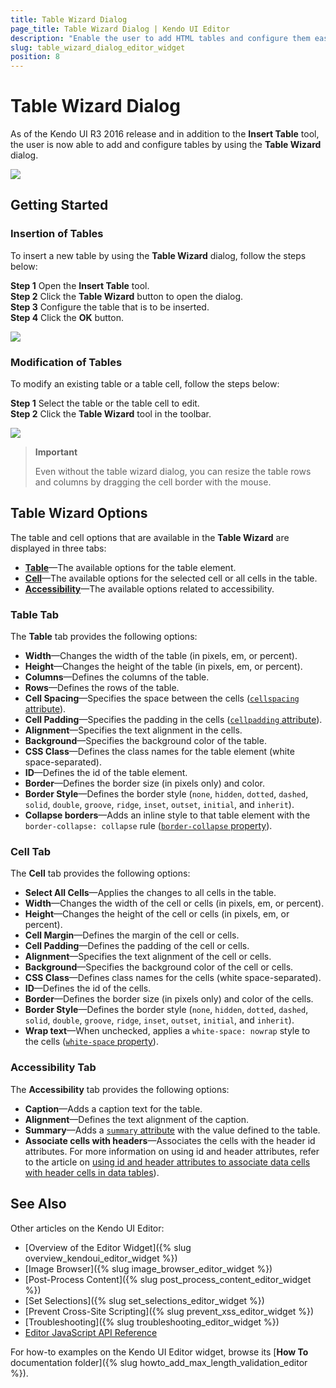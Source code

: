```yaml
---
title: Table Wizard Dialog
page_title: Table Wizard Dialog | Kendo UI Editor
description: "Enable the user to add HTML tables and configure them easily by using the Table Wizard dialog in the Kendo UI Editor."
slug: table_wizard_dialog_editor_widget
position: 8
---
```


# Table Wizard Dialog

As of the Kendo UI R3 2016 release and in addition to the **Insert Table** tool, the user is now able to add and configure tables by using the **Table Wizard** dialog.

![](/controls/editors/editor/table-wizard.png)

## Getting Started

### Insertion of Tables  

To insert a new table by using the **Table Wizard** dialog, follow the steps below:

**Step 1** Open the **Insert Table** tool.  
**Step 2** Click the **Table Wizard** button to open the dialog.  
**Step 3** Configure the table that is to be inserted.   
**Step 4** Click the **OK** button.  

![](/controls/editors/editor/table-wizard-open.png)

### Modification of Tables

To modify an existing table or a table cell, follow the steps below:

**Step 1** Select the table or the table cell to edit.  
**Step 2** Click the **Table Wizard** tool in the toolbar.  

![](/controls/editors/editor/table-wizard-edit.png)


> **Important**
>
> Even without the table wizard dialog, you can resize the table rows and columns by dragging the cell border with the mouse.

## Table Wizard Options

The table and cell options that are available in the **Table Wizard** are displayed in three tabs:

* [**Table**](#table-tab)&mdash;The available options for the table element.
* [**Cell**](#cell-tab)&mdash;The available options for the selected cell or all cells in the table.
* [**Accessibility**](#accessibility-tab)&mdash;The available options related to accessibility.

### Table Tab

The **Table** tab provides the following options:

* **Width**&mdash;Changes the width of the table (in pixels, em, or percent).
* **Height**&mdash;Changes the height of the table (in pixels, em, or percent).
* **Columns**&mdash;Defines the columns of the table.
* **Rows**&mdash;Defines the rows of the table.
* **Cell Spacing**&mdash;Specifies the space between the cells ([`cellspacing` attribute](http://www.w3schools.com/tags/att_table_cellspacing.asp)).
* **Cell Padding**&mdash;Specifies the padding in the cells ([`cellpadding` attribute](http://www.w3schools.com/tags/att_table_cellpadding.asp)).
* **Alignment**&mdash;Specifies the text alignment in the cells.
* **Background**&mdash;Specifies the background color of the table.
* **CSS Class**&mdash;Defines the class names for the table element (white space-separated).
* **ID**&mdash;Defines the id of the table element.
* **Border**&mdash;Defines the border size (in pixels only) and color.
* **Border Style**&mdash;Defines the border style (`none`, `hidden`, `dotted`, `dashed`, `solid`, `double`, `groove`, `ridge`, `inset`, `outset`, `initial`, and `inherit`).
* **Collapse borders**&mdash;Adds an inline style to that table element with the `border-collapse: collapse` rule ([`border-collapse` property](http://www.w3schools.com/cssref/pr_border-collapse.asp)).

### Cell Tab

The **Cell** tab provides the following options:

* **Select All Cells**&mdash;Applies the changes to all cells in the table.
* **Width**&mdash;Changes the width of the cell or cells (in pixels, em, or percent).
* **Height**&mdash;Changes the height of the cell or cells (in pixels, em, or percent).
* **Cell Margin**&mdash;Defines the margin of the cell or cells.
* **Cell Padding**&mdash;Defines the padding of the cell or cells.
* **Alignment**&mdash;Specifies the text alignment of the cell or cells.
* **Background**&mdash;Specifies the background color of the cell or cells.
* **CSS Class**&mdash;Defines class names for the cells (white space-separated).
* **ID**&mdash;Defines the id of the cells.
* **Border**&mdash;Defines the border size (in pixels only) and color of the cells.
* **Border Style**&mdash;Defines the border style (`none`, `hidden`, `dotted`, `dashed`, `solid`, `double`, `groove`, `ridge`, `inset`, `outset`, `initial`, and `inherit`).
* **Wrap text**&mdash;When unchecked, applies a `white-space: nowrap` style to the cells ([`white-space` property](http://www.w3schools.com/cssref/pr_text_white-space.asp)).

### Accessibility Tab

The **Accessibility** tab provides the following options:

* **Caption**&mdash;Adds a caption text for the table.
* **Alignment**&mdash;Defines the text alignment of the caption.
* **Summary**&mdash;Adds a [`summary` attribute](http://www.w3schools.com/tags/att_table_summary.asp) with the value defined to the table.
* **Associate cells with headers**&mdash;Associates the cells with the header id attributes. For more information on using id and header attributes, refer to the article on [using id and header attributes to associate data cells with header cells in data tables](https://www.w3.org/TR/WCAG20-TECHS/H43.html)).

## See Also

Other articles on the Kendo UI Editor:

* [Overview of the Editor Widget]({% slug overview_kendoui_editor_widget %})
* [Image Browser]({% slug image_browser_editor_widget %})
* [Post-Process Content]({% slug post_process_content_editor_widget %})
* [Set Selections]({% slug set_selections_editor_widget %})
* [Prevent Cross-Site Scripting]({% slug prevent_xss_editor_widget %})
* [Troubleshooting]({% slug troubleshooting_editor_widget %})
* [Editor JavaScript API Reference](/api/javascript/ui/editor)

For how-to examples on the Kendo UI Editor widget, browse its [**How To** documentation folder]({% slug howto_add_max_length_validation_editor %}).
